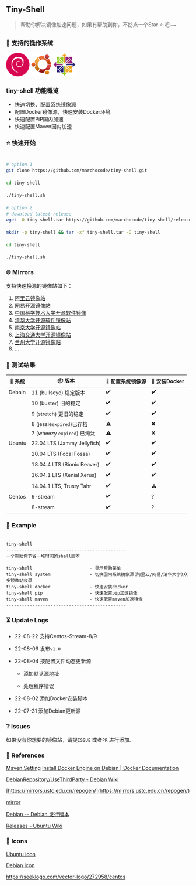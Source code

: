 ## Tiny-Shell

> 帮助你解决镜像加速问题，如果有帮助到你，不妨点一个Star :star: 吧~~

### :triangular_flag_on_post: 支持的操作系统

![](./icons/debian.png)![](./icons/ubuntu.png)![](./icons/centos.png)

### tiny-shell 功能概览

- 快速切换、配置系统镜像源
- 配置Docker镜像源，快速安装Docker环境
- 快速配置PiP国内加速
- 快速配置Maven国内加速

### :star: 快速开始

```bash

# option 1
git clone https://github.com/marchocode/tiny-shell.git

cd tiny-shell

./tiny-shell.sh

# option 2
# download latest release
wget -O tiny-shell.tar https://github.com/marchocode/tiny-shell/releases/latest/download/tiny-shell.tar

mkdir -p tiny-shell && tar -xf tiny-shell.tar -C tiny-shell

cd tiny-shell

./tiny-shell.sh
```


### :globe_with_meridians: Mirrors

支持快速换源的镜像站如下：

1. [阿里云镜像站](https://mirrors.aliyun.com)
2. [网易开源镜像站](https://mirrors.163.com)
3. [中国科学技术大学开源软件镜像](https://mirrors.ustc.edu.cn)
4. [清华大学开源软件镜像站](https://mirrors.tuna.tsinghua.edu.cn)
5. [南京大学开源镜像站](https://mirror.nju.edu.cn)
6. [上海交通大学开源镜像站](https://mirror.sjtu.edu.cn)
7. [兰州大学开源镜像站](https://mirror.lzu.edu.cn)
8. ...

### :test_tube: 测试结果

| :strawberry: 系统 | :package: 版本           | :hammer: 配置系统镜像源 | :hammer: 安装Docker |
| --------------- | --------------------------- | ----------------------- | ----------------------- |
| Debain          | 11 (bullseye) 稳定版本          | :heavy_check_mark:      | :heavy_check_mark:      |
|                 | 10 (buster) 旧的稳定            | :heavy_check_mark:      | :heavy_check_mark:      |
|                 | 9 (stretch) 更旧的稳定           | :heavy_check_mark:      | :heavy_check_mark:      |
|                 | 8 (jessie`expired`)已存档      | :warning:               | :x:                     |
|                 | 7 (wheezy `expired`) 已淘汰    | :warning:               | :x:                     |
| Ubuntu          | 22.04 LTS (Jammy Jellyfish) | :heavy_check_mark:      | :heavy_check_mark:      |
|                 | 20.04 LTS (Focal Fossa)     | :heavy_check_mark:      | :heavy_check_mark:      |
|                 | 18.04.4 LTS (Bionic Beaver) | :heavy_check_mark:      | :heavy_check_mark:      |
|                 | 16.04.1 LTS (Xenial Xerus)  | :heavy_check_mark:      | :heavy_check_mark:      |
|                 | 14.04.1 LTS, Trusty Tahr    | :heavy_check_mark:      | :warning:               |
| Centos          | 9-stream                    | :heavy_check_mark:      | ?                       |
|                 | 8-stream                    | :heavy_check_mark:      | ?                       |

### :bookmark_tabs: Example

```shell

tiny-shell 
----------------------------------------------
一个帮助你节省一堆时间的shell脚本

tiny-shell                      - 显示帮助菜单
tiny-shell system               - 切换国内系统镜像源(阿里云/网易/清华大学)众多镜像站收录
tiny-shell docker               - 快速安装docker
tiny-shell pip                  - 快速配置pip加速镜像
tiny-shell maven                - 快速配置maven加速镜像
----------------------------------------------
```

### :hourglass_flowing_sand: Update Logs

- 22-08-22 支持Centos-Stream-8/9

- 22-08-06 发布`v1.0`

- 22-08-04 按配置文件动态更新源

  - 添加默认源地址

  - 处理程序错误

- 22-08-02 添加Docker安装脚本

- 22-07-31 添加Debian更新源

### :grey_question: Issues

如果没有你想要的镜像站，请提`ISSUE` 或者`PR` 进行添加.  

### :link: References

[Maven Setting](https://maven.apache.org/settings.html)
[Install Docker Engine on Debian | Docker Documentation](https://docs.docker.com/engine/install/debian/)  

[DebianRepository/UseThirdParty - Debian Wiki](https://wiki.debian.org/DebianRepository/UseThirdParty)  

[https://mirrors.ustc.edu.cn/repogen/](https://mirrors.ustc.edu.cn/repogen/)  

[mirror](https://www.debian.org/mirror/sponsors.zh-cn.html)  

[Debian -- Debian 发行版本](https://www.debian.org/releases/)  

[Releases - Ubuntu Wiki](https://wiki.ubuntu.com/Releases)  

### :partying_face: Icons

[Ubuntu icon](https://www.shareicon.net/ubuntu-194940)  

[Debian icon](https://www.shareicon.net/debian-101872)

https://seeklogo.com/vector-logo/272958/centos
